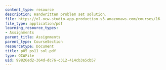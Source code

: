 ```yaml
---
content_type: resource
description: Handwritten problem set solution.
file: https://ol-ocw-studio-app-production.s3.amazonaws.com/courses/16-01-unified-engineering-i-ii-iii-iv-fall-2005-spring-2006/99826ed2364ddc76c312414cb3a5cb57_p05_ps11_sol.pdf
file_type: application/pdf
learning_resource_types:
- Assignments
parent_title: Assignments
parent_type: CourseSection
resourcetype: Document
title: p05_ps11_sol.pdf
type: OCWFile
uid: 99826ed2-364d-dc76-c312-414cb3a5cb57
---
```

